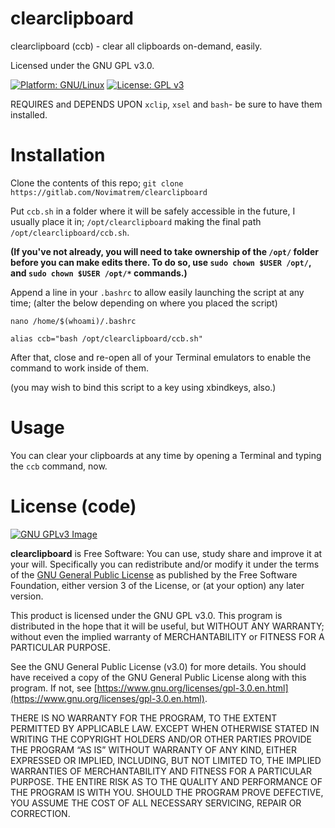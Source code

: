 # clearclipboard
clearclipboard (ccb) - clear all clipboards on-demand, easily. 

Licensed under the GNU GPL v3.0.

[![Platform: GNU/Linux](https://img.shields.io/badge/platform-GNU/Linux-blue.svg)](www.kernel.org/linux.html) [![License: GPL v3](https://img.shields.io/badge/License-GPLv3-blue.svg)](https://www.gnu.org/licenses/gpl-3.0)

REQUIRES and DEPENDS UPON ``xclip``, ``xsel`` and ``bash``- be sure to have them installed.

# Installation
Clone the contents of this repo;
``git clone https://gitlab.com/Novimatrem/clearclipboard``

Put `ccb.sh` in a folder where it will be safely accessible in the future, I usually place it in;
``/opt/clearclipboard``
making the final path ``/opt/clearclipboard/ccb.sh``.

**(If you've not already, you will need to take ownership of the ``/opt/`` folder before you can make edits there. To do so, use ``sudo chown $USER /opt/``, and ``sudo chown $USER /opt/*`` commands.)**

Append a line in your ``.bashrc`` to allow easily launching the script at any time; (alter the below depending on where you placed the script) 

```nano /home/$(whoami)/.bashrc```

```alias ccb="bash /opt/clearclipboard/ccb.sh"```


After that, close and re-open all of your Terminal emulators to enable the command to work inside of them.

(you may wish to bind this script to a key using xbindkeys, also.)

# Usage
You can clear your clipboards at any time by opening a Terminal and typing the ``ccb`` command, now.

# License (code)
[![GNU GPLv3 Image](https://www.gnu.org/graphics/gplv3-127x51.png)](http://www.gnu.org/licenses/gpl-3.0.en.html)  

**clearclipboard** is Free Software: You can use, study share and improve it at your
will. Specifically you can redistribute and/or modify it under the terms of the
[GNU General Public License](https://www.gnu.org/licenses/gpl.html) as
published by the Free Software Foundation, either version 3 of the License, or
(at your option) any later version.

This product is licensed under the GNU GPL v3.0.
This program is distributed in the hope that it will be useful, 
but WITHOUT ANY WARRANTY; without even the implied warranty of 
MERCHANTABILITY or FITNESS FOR A PARTICULAR PURPOSE. 

See the GNU General Public License (v3.0) for more details. 
You should have received a copy of the GNU General Public License along with
this program.  If not, see [https://www.gnu.org/licenses/gpl-3.0.en.html](https://www.gnu.org/licenses/gpl-3.0.en.html). 

THERE IS NO WARRANTY FOR THE PROGRAM, TO THE EXTENT PERMITTED BY
APPLICABLE LAW. EXCEPT WHEN OTHERWISE STATED IN WRITING THE COPYRIGHT HOLDERS
AND/OR OTHER PARTIES PROVIDE THE PROGRAM “AS IS” WITHOUT WARRANTY OF ANY KIND,
EITHER EXPRESSED OR IMPLIED, INCLUDING, BUT NOT LIMITED TO, THE IMPLIED
WARRANTIES OF MERCHANTABILITY AND FITNESS FOR A PARTICULAR PURPOSE. THE ENTIRE 
RISK AS TO THE QUALITY AND PERFORMANCE OF THE PROGRAM IS WITH YOU. SHOULD THE
PROGRAM PROVE DEFECTIVE, YOU ASSUME THE COST OF ALL NECESSARY SERVICING,
REPAIR OR CORRECTION. 

